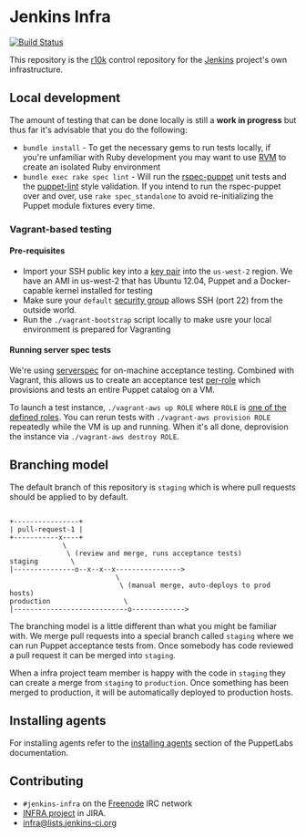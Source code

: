 # Jenkins Infra

[![Build
Status](https://jenkins.ci.cloudbees.com/buildStatus/icon?job=infra/jenkins-infra)](https://jenkins.ci.cloudbees.com/job/infra/job/jenkins-infra/)

This repository is the [r10k](https://github.com/adrienthebo/r10k) control
repository for the [Jenkins](https://jenkins-ci.org) project's own
infrastructure.

## Local development

The amount of testing that can be done locally is still a **work in progress**
but thus far it's advisable that you do the following:

 * `bundle install` - To get the necessary gems to run tests locally, if you're
   unfamiliar with Ruby development you may want to use [RVM](http://rvm.io/)
   to create an isolated Ruby environment
 * `bundle exec rake spec lint` - Will run the
   [rspec-puppet](http://rspec-puppet) unit tests and the
   [puppet-lint](http://puppet-lint.com) style validation. If you intend to run
   the rspec-puppet over and over, use `rake spec_standalone` to avoid
   re-initializing the Puppet module fixtures every time.

### Vagrant-based testing

#### Pre-requisites

 * Import your SSH public key into a [key
   pair](http://docs.aws.amazon.com/AWSEC2/latest/UserGuide/ec2-key-pairs.html)
   into the `us-west-2` region. We have an AMI in us-west-2 that has Ubuntu 12.04,
   Puppet and a Docker-capable kernel installed for testing
 * Make sure your `default` [security
   group](http://docs.aws.amazon.com/AWSEC2/latest/UserGuide/using-network-security.html)
   allows SSH (port 22) from the outside world.
 * Run the `./vagrant-bootstrap` script locally to make usre your local
   environment is prepared for Vagranting

#### Running server spec tests

We're using [serverspec](http://serverspec.org) for on-machine acceptance
testing. Combined with Vagrant, this allows us to create an acceptance test
[per-role](dist/role/manifests) which
provisions and tests an entire Puppet catalog on a VM.

To launch a test instance, `./vagrant-aws up ROLE` where `ROLE` is [one of the defined roles](dist/role/manifests).
You can rerun tests with `./vagrant-aws provision ROLE` repeatedly while the VM is up and running. When it's all done,
deprovision the instance via `./vagrant-aws destroy ROLE`.


## Branching model

The default branch of this repository is `staging` which is where pull requests
should be applied to by default.


```

+----------------+
| pull-request-1 |
+-----------x----+
             \
              \ (review and merge, runs acceptance tests)
staging        \
|---------------o--x--x--x---------------->
                          \
                           \ (manual merge, auto-deploys to prod hosts)
production                  \
|----------------------------o------------->
```

The branching model is a little different than what you might be familiar with.
We merge pull requests into a special branch called `staging` where we can run
Puppet acceptance tests from. Once somebody has code reviewed a pull request it
can be merged into `staging`.

When a infra project team member is happy with the code in `staging` they can
create a merge from `staging` to `production`. Once something has been merged
to production, it will be automatically deployed to production hosts.

## Installing agents

For installing agents refer to the [installing agents](http://docs.puppetlabs.com/pe/latest/install_agents.html) section of the PuppetLabs documentation.

## Contributing

* `#jenkins-infra` on the [Freenode](http://freenode.net) IRC network
*  [INFRA project](https://issues.jenkins-ci.org/browse/INFRA) in JIRA.
* [infra@lists.jenkins-ci.org](http://lists.jenkins-ci.org/mailman/listinfo/jenkins-infra)

